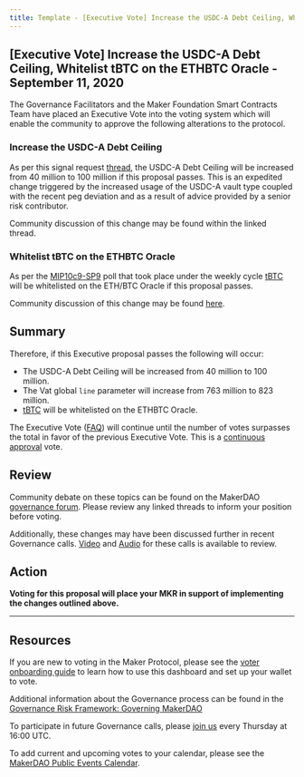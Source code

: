 ```yaml
---
title: Template - [Executive Vote] Increase the USDC-A Debt Ceiling, Whitelist tBTC on the ETHBTC Oracle - September 11, 2020
---
```


## [Executive Vote] Increase the USDC-A Debt Ceiling, Whitelist tBTC on the ETHBTC Oracle - September 11, 2020

The Governance Facilitators and the Maker Foundation Smart Contracts Team have placed an Executive Vote into the voting system which will enable the community to approve the following alterations to the protocol.

### Increase the USDC-A Debt Ceiling

As per this signal request [thread](https://forum.makerdao.com/t/signal-request-should-we-increase-usdc-a-debt-ceiling/4068), the USDC-A Debt Ceiling will be increased from 40 million to 100 million if this proposal passes. This is an expedited change triggered by the increased usage of the USDC-A vault type coupled with the recent peg deviation and as a result of advice provided by a senior risk contributor.

Community discussion of this change may be found within the linked thread.

### Whitelist tBTC on the ETHBTC Oracle

As per the [MIP10c9-SP9](https://vote.makerdao.com/polling-proposal/qmnmzxuxgbjx2nxqhs7hjcqhtcwsdmj8wuxywci5m7prpv) poll that took place under the weekly cycle [tBTC](https://tbtc.network/) will be whitelisted on the ETH/BTC Oracle if this proposal passes.

Community discussion of this change may be found [here](https://forum.makerdao.com/t/mip10c9-subproposal-to-whitelist-new-tbtc-oracle-access/3805).

## Summary

Therefore, if this Executive proposal passes the following will occur:

- The USDC-A Debt Ceiling will be increased from 40 million to 100 million.
- The Vat global `line` parameter will increase from 763 million to 823 million.
- [tBTC](https://tbtc.network/) will be whitelisted on the ETHBTC Oracle.

The Executive Vote ([FAQ](https://community-development.makerdao.com/makerdao-mcd-faqs/faqs#governance)) will continue until the number of votes surpasses the total in favor of the previous Executive Vote. This is a [continuous approval](https://community-development.makerdao.com/makerdao-mcd-faqs/faqs/governance#what-is-continuous-approval-voting) vote.

## Review

Community debate on these topics can be found on the MakerDAO [governance forum](https://forum.makerdao.com/). Please review any linked threads to inform your position before voting.

Additionally, these changes may have been discussed further in recent Governance calls. [Video](https://www.youtube.com/playlist?list=PLLzkWCj8ywWNq5-90-Id6VPSsrk4OWVan) and [Audio](https://soundcloud.com/makerdao/sets/governance-calls) for these calls is available to review.

## Action

**Voting for this proposal will place your MKR in support of implementing the changes outlined above.**

---

## Resources

If you are new to voting in the Maker Protocol, please see the [voter onboarding guide](https://community-development.makerdao.com/onboarding/voter-onboarding) to learn how to use this dashboard and set up your wallet to vote.

Additional information about the Governance process can be found in the [Governance Risk Framework: Governing MakerDAO](https://community-development.makerdao.com/governance/governance-risk-framework)

To participate in future Governance calls, please [join us](https://community-development.makerdao.com/governance/governance-and-risk-meetings) every Thursday at 16:00 UTC.

To add current and upcoming votes to your calendar, please see the [MakerDAO Public Events Calendar](https://calendar.google.com/calendar/embed?src=makerdao.com_3efhm2ghipksegl009ktniomdk%40group.calendar.google.com&ctz=America%2FLos_Angeles).
